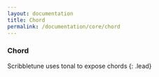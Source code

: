 ```yaml
---
layout: documentation
title: Chord
permalink: /documentation/core/chord
---
```


### Chord
Scribbletune uses tonal to expose chords
{: .lead}